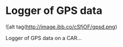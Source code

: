 # Logger of GPS data


![alt tag(http://image.ibb.co/cSfjOF/gpsd.png)



Logger of GPS data on a CAR...
